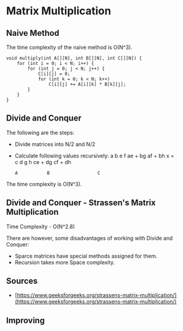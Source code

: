 # Matrix Multiplication

## Naive Method 

The time complexity of the naive method is O(N^3).
```
void multiply(int A[][N], int B[][N], int C[][N]) {
    for (int i = 0; i < N; i++) {
        for (int j = 0; j < N; j++) {
            C[i][j] = 0;
            for (int k = 0; k < N; k++)
                C[i][j] += A[i][k] * B[k][j];
        }
    }
}
```

## Divide and Conquer

The following are the steps: 

* Divide matrices into N/2 and N/2 
* Calculate following values recursively: 
    a   b       e   f       ae + bg     af + bh
            x           =  
    c   d       g   h       ce + dg     cf + dh

      A           B                  C

The time complexity is O(N^3).

## Divide and Conquer - Strassen's Matrix Multiplication

Time Complexity - O(N^2.8)

There are however, some disadvantages of working with Divide and Conquer: 

* Sparce matrices have special methods assigned for them. 
* Recursion takes more Space complexity. 

## Sources 

* [https://www.geeksforgeeks.org/strassens-matrix-multiplication/](https://www.geeksforgeeks.org/strassens-matrix-multiplication/)

## Improving 
